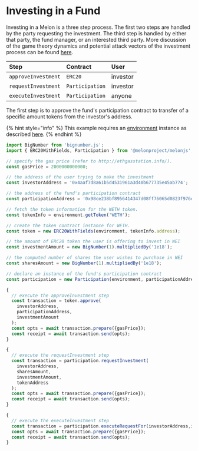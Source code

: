 # Investing in a Fund

Investing in a Melon is a three step process. The first two steps are handled by the party requesting the investment. The third step is handled by either that party, the fund manager, or an interested third party. More discussion of the game theory dynamics and potential attack vectors of the investment process can be found [here](https://medium.com/melonprotocol/protecting-participants-ee55a752287).

| Step | Contract | User |
| :--- | :--- | :--- |
| `approveInvestment` | `ERC20` | investor |
| `requestInvestment` | `Participation` | investor |
| `executeInvestment` | `Participation` | anyone |

The first step is to approve the fund's participation contract to transfer of a specific amount tokens from the investor's address.

{% hint style="info" %}
This example requires an [environment](../building-blocks/environment/) instance as described [here](../building-blocks/environment/).
{% endhint %}

```javascript
import BigNumber from 'bignumber.js';
import { ERC20WithFields, Participation } from '@melonproject/melonjs';

// specify the gas price (refer to http://ethgasstation.info/).
const gasPrice = 2000000000000; 

// the address of the user trying to make the investment
const investorAddress = '0x4aaf7d8a61b5d4531961a3d40b677735e45ab774'; 

// the address of the fund's participation contract
const participationAddress = '0x98ce238bf8956414347d08ff76065d0823f976d9';

// fetch the token information for the WETH token.
const tokenInfo = environment.getToken('WETH');

// create the token contract instance for WETH.
const token = new ERC20WithFields(environment, tokenInfo.address);

// the amount of ERC20 token the user is offering to invest in WEI
const investmentAmount = new BigNumber(1).multipliedBy('1e18');

// the computed number of shares the user wishes to purchase in WEI
const sharesAmount = new BigNumber(1).multipliedBy('1e18');

// declare an instance of the fund's participation contract
const participation = new Participation(environment, participationAddress);

{
  // execute the approveInvestment step
  const transaction = token.approve(
    investorAddress,
    participationAddress, 
    investmentAmount
  );
  const opts = await transaction.prepare({gasPrice});
  const receipt = await transaction.send(opts);
}

{
  // execute the requestInvestment step
  const transaction = participation.requestInvestment(
    investorAddress,
    sharesAmount, 
    investmentAmount, 
    tokenAddress
  );
  const opts = await transaction.prepare({gasPrice});
  const receipt = await transaction.send(opts);
}

{  
  // execute the executeInvestment step
  const transaction = participation.executeRequestFor(investorAddress,investorAddress);
  const opts = await transaction.prepare({gasPrice});
  const receipt = await transaction.send(opts);
}
```

